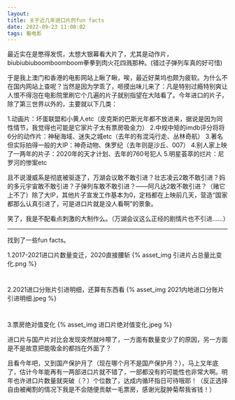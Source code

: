 ```yaml
---
layout: 
title: 关于近几年进口片的fun facts
date: 2022-09-23 11:08:02
tags: 看电影
---
```

最近实在是憋得发慌，太想大银幕看大片了，尤其是动作片，biubiubiuboomboomboom拳拳到肉火花四溅那种。(错过子弹列车真的好可惜)

于是我上澳门和香港的电影网站上瞅了瞅，唉，最近好莱坞也颇为疲软。为什么不在国内网站上查呢？当然是因为学乖了，咂摸出味儿来了：凡是特别过瘾特别爽让人恨不得泡在电影院里刷它个几遍的片子就别指望在大陆看了。今年进口的片子，除了第三世界以外的，主要就以下几类：

1.动画片：坏蛋联盟和小黄人etc（皮克斯的巴斯光年都不放进来，据说是因为同性情节，我觉得也可能是它家片子太有票房吸金力）
2.中规中矩的imdb评分将将6分的动作片：神秘海域、迷失之城etc（去年的有混沌行走、丛林奇航）
3.著名但实际拍得一般的大IP：神奇动物、侏罗纪（去年则是沙丘、007）
4.别人家上映了一两年的片子：2020年的天才计划、去年的760号犯人
5.明星荟萃的烂片：尼罗河的惨案etc

且不说漫威系是彻底被驱逐了，万湖会议敢不敢引进？壮志凌云2敢不敢引进？妈的多元宇宙敢不敢引进？子弹列车敢不敢引进？——阿凡达2敢不敢引进？（赌它上不了）除了大IP，其他片子宣发工作基本为0，定档都在上映前几天，营造“国家都那么认真引进了，可是进口片就是没人看啊”的景象。

笑了，我是不配看点刺激的大制作么。（万湖会议这么正经的剧情片也不引进……）

----------

找到了一些fun facts。

1.2017-2021进口片数量变迁，2020直接腰斩  {% asset_img 引进片占总量比变化.png %}
#  
2.2021进口分账片引进明细，还算有东西看  {% asset_img 2021内地进口分账片引进明细.jpeg %}
#  
3.票房绝对值变化  {% asset_img 进口片绝对值变化.jpeg %}  

进口片与国产片对比会发现突然就咔嚓了，一方面有数量变少了的原因，另一方面是不是故意把能吸金的都挡在外面了？
  
且看今年吧，又到国产保护月了（现在哪个月不是国产保护月？），马上又年底了，估计今年能再有一两部进口片就不错了，一部都没有的可能性也非常大啊。明年也许进口片数量就突破（？）个位数了，达成内循环指日可待哦耶！（反正选择自由被阉割的情况下我是不会随便贡献一毛票房，感谢光腚肿菊帮我省钱！）